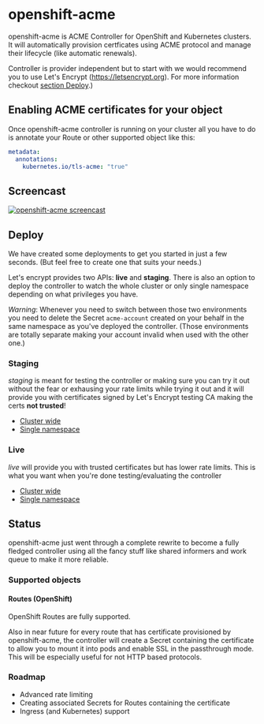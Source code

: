 # openshift-acme
openshift-acme is ACME Controller for OpenShift and Kubernetes clusters. It will automatically provision certficates using ACME protocol and manage their lifecycle (like automatic renewals).

Controller is provider independent but to start with we would recommend you to use Let's Encrypt (https://letsencrypt.org). For more information checkout [section Deploy](#deploy).)

## Enabling ACME certificates for your object
Once openshift-acme controller is running on your cluster all you have to do is annotate your Route or other supported object like this:
```yaml
metadata:
  annotations:
    kubernetes.io/tls-acme: "true"
```

## Screencast
[![openshift-acme screencast](https://asciinema.org/a/175706.png)](https://asciinema.org/a/175706)

## Deploy
We have created some deployments to get you started in just a few seconds. (But feel free to create one that suits your needs.)

Let's encrypt provides two APIs: **live** and **staging**. There is also an option to deploy the controller to watch the whole cluster or only single namespace depending on what privileges you have.

*Warning*: Whenever you need to switch between those two environments you need to delete the Secret `acme-account` created on your behalf in the same namespace as you've deployed the controller. (Those environments are totally separate making your account invalid when used with the other one.)


### Staging
*staging* is meant for testing the controller or making sure you can try it out without the fear or exhausing your rate limits while trying it out and it will provide you with certificates signed by Let's Encrypt testing CA making the certs **not trusted**!
- [Cluster wide](deploy/letsencrypt-staging/cluster-wide)
- [Single namespace](deploy/letsencrypt-staging/single-namespace)

### Live
*live* will provide you with trusted certificates but has lower rate limits. This is what you want when you're done testing/evaluating the controller

- [Cluster wide](deploy/letsencrypt-live/cluster-wide)
- [Single namespace](deploy/letsencrypt-live/single-namespace)

## Status
openshift-acme just went through a complete rewrite to become a fully fledged controller using all the fancy stuff like shared informers and work queue to make it more reliable.


### Supported objects
#### Routes (OpenShift)
OpenShift Routes are fully supported. 

Also in near future for every route that has certificate provisioned by openshift-acme, the controller will create a Secret containing the certificate to allow you to mount it into pods and enable SSL in the passthrough mode. This will be especially useful for not HTTP based protocols. 


### Roadmap
- Advanced rate limiting
- Creating associated Secrets for Routes containing the certificate
- Ingress (and Kubernetes) support



